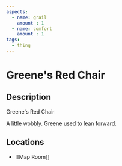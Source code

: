 ```yaml
---
aspects: 
  - name: grail
    amount : 1
  - name: comfort
    amount : 1
tags:
  - thing
---
```


# Greene's Red Chair

## Description
Greene's Red Chair

A little wobbly. Greene used to lean forward.
## Locations
- [[Map Room]]
